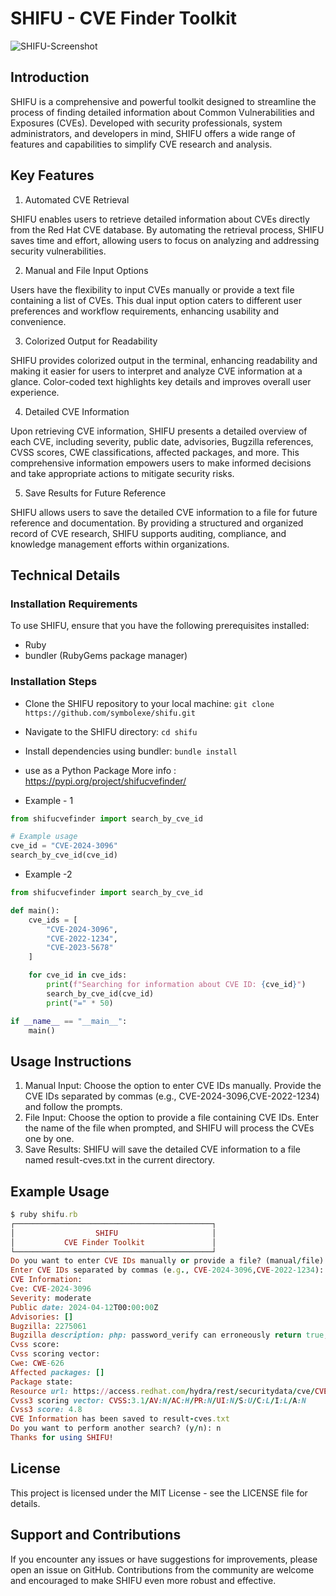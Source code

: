# SHIFU - CVE Finder Toolkit
![SHIFU-Screenshot](https://github.com/Symbolexe/SHIFU/assets/140549630/44c669ce-731f-4ff0-992c-491fe18b2f4a)
## Introduction
SHIFU is a comprehensive and powerful toolkit designed to streamline the process of finding detailed information about Common Vulnerabilities and Exposures (CVEs). Developed with security professionals, system administrators, and developers in mind, SHIFU offers a wide range of features and capabilities to simplify CVE research and analysis.
## Key Features
1. Automated CVE Retrieval

SHIFU enables users to retrieve detailed information about CVEs directly from the Red Hat CVE database. By automating the retrieval process, SHIFU saves time and effort, allowing users to focus on analyzing and addressing security vulnerabilities.

2. Manual and File Input Options

Users have the flexibility to input CVEs manually or provide a text file containing a list of CVEs. This dual input option caters to different user preferences and workflow requirements, enhancing usability and convenience.

3. Colorized Output for Readability

SHIFU provides colorized output in the terminal, enhancing readability and making it easier for users to interpret and analyze CVE information at a glance. Color-coded text highlights key details and improves overall user experience.

4. Detailed CVE Information

Upon retrieving CVE information, SHIFU presents a detailed overview of each CVE, including severity, public date, advisories, Bugzilla references, CVSS scores, CWE classifications, affected packages, and more. This comprehensive information empowers users to make informed decisions and take appropriate actions to mitigate security risks.

5. Save Results for Future Reference

SHIFU allows users to save the detailed CVE information to a file for future reference and documentation. By providing a structured and organized record of CVE research, SHIFU supports auditing, compliance, and knowledge management efforts within organizations.
## Technical Details
### Installation Requirements
To use SHIFU, ensure that you have the following prerequisites installed:
- Ruby
- bundler (RubyGems package manager)
### Installation Steps
- Clone the SHIFU repository to your local machine:
```git clone https://github.com/symbolexe/shifu.git```

- Navigate to the SHIFU directory:
```cd shifu```

- Install dependencies using bundler:
```bundle install```

- use as a Python Package
More info : https://pypi.org/project/shifucvefinder/

- Example - 1
```python
from shifucvefinder import search_by_cve_id

# Example usage
cve_id = "CVE-2024-3096"
search_by_cve_id(cve_id)
```

- Example -2
```python
from shifucvefinder import search_by_cve_id

def main():
    cve_ids = [
        "CVE-2024-3096",
        "CVE-2022-1234",
        "CVE-2023-5678"
    ]

    for cve_id in cve_ids:
        print(f"Searching for information about CVE ID: {cve_id}")
        search_by_cve_id(cve_id)
        print("=" * 50)

if __name__ == "__main__":
    main()
```
## Usage Instructions
1. Manual Input: Choose the option to enter CVE IDs manually. Provide the CVE IDs separated by commas (e.g., CVE-2024-3096,CVE-2022-1234) and follow the prompts.
2. File Input: Choose the option to provide a file containing CVE IDs. Enter the name of the file when prompted, and SHIFU will process the CVEs one by one.
3. Save Results: SHIFU will save the detailed CVE information to a file named result-cves.txt in the current directory.
## Example Usage
```ruby
$ ruby shifu.rb
┌────────────────────────────────────────────┐
│                  SHIFU                     │
│           CVE Finder Toolkit               │
└────────────────────────────────────────────┘
Do you want to enter CVE IDs manually or provide a file? (manual/file): manual
Enter CVE IDs separated by commas (e.g., CVE-2024-3096,CVE-2022-1234): CVE-2024-3096,CVE-2022-1234
CVE Information:
Cve: CVE-2024-3096
Severity: moderate
Public date: 2024-04-12T00:00:00Z
Advisories: []
Bugzilla: 2275061
Bugzilla description: php: password_verify can erroneously return true, opening ATO risk
Cvss score:
Cvss scoring vector:
Cwe: CWE-626
Affected packages: []
Package state:
Resource url: https://access.redhat.com/hydra/rest/securitydata/cve/CVE-2024-3096.json
Cvss3 scoring vector: CVSS:3.1/AV:N/AC:H/PR:N/UI:N/S:U/C:L/I:L/A:N
Cvss3 score: 4.8
CVE Information has been saved to result-cves.txt
Do you want to perform another search? (y/n): n
Thanks for using SHIFU!
```
## License
This project is licensed under the MIT License - see the LICENSE file for details.
## Support and Contributions
If you encounter any issues or have suggestions for improvements, please open an issue on GitHub. Contributions from the community are welcome and encouraged to make SHIFU even more robust and effective.
